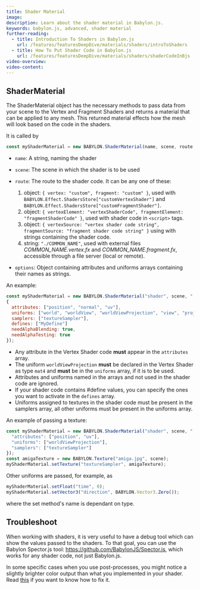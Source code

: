 ```yaml
---
title: Shader Material
image:
description: Learn about the shader material in Babylon.js.
keywords: babylon.js, advanced, shader material
further-reading:
  - title: Introduction To Shaders in Babylon.js
    url: /features/featuresDeepDive/materials/shaders/introToShaders
  - title: How To Put Shader Code in Babylon.js
    url: /features/featuresDeepDive/materials/shaders/shaderCodeInBjs
video-overview:
video-content:
---
```


## ShaderMaterial

The ShaderMaterial object has the necessary methods to pass data from your scene to the Vertex and Fragment Shaders and returns a material that can be applied to any mesh. This returned material effects how the mesh will look based on the code in the shaders.

It is called by

```javascript
const myShaderMaterial = new BABYLON.ShaderMaterial(name, scene, route, options);
```

- `name`: A string, naming the shader
- `scene`: The scene in which the shader is to be used
- `route`: The route to the shader code. It can be any one of these:

  1. object: `{ vertex: "custom", fragment: "custom" }`, used with `BABYLON.Effect.ShadersStore["customVertexShader"]` and `BABYLON.Effect.ShadersStore["customFragmentShader"]`.
  2. object: `{ vertexElement: "vertexShaderCode", fragmentElement: "fragmentShaderCode" }`, used with shader code in `<script>` tags.
  3. object: `{ vertexSource: "vertex shader code string", fragmentSource: "fragment shader code string" }` using with strings containing the shader code.
  4. string: `"./COMMON_NAME"`, used with external files _COMMON_NAME.vertex.fx_ and _COMMON_NAME.fragment.fx_, accessible through a file server (local or remote).

- `options`: Object containing attributes and uniforms arrays containing their names as strings.

An example:

```javascript
const myShaderMaterial = new BABYLON.ShaderMaterial("shader", scene, "./COMMON_NAME",
{
  attributes: ["position", "normal", "uv"],
  uniforms: ["world", "worldView", "worldViewProjection", "view", "projection", "time", "direction" ],
  samplers: ["textureSampler"],
  defines: ["MyDefine"]
  needAlphaBlending: true,
  needAlphaTesting: true
});
```

- Any attribute in the Vertex Shader code **must** appear in the `attributes` array.
- The uniform `worldViewProjection` **must** be declared in the Vertex Shader as type `mat4` and **must** be in the `uniforms` array, if it is to be used.
- Attributes and uniforms named in the arrays and not used in the shader code are ignored.
- If your shader code contains #define values, you can specify the ones you want to activate in the `defines` array.
- Uniforms assigned to textures in the shader code must be present in the samplers array, all other uniforms must be present in the uniforms array.

<Playground id="#5T8G3I" title="Simplest Shader Material" description="Most basic example of ShaderMaterial" isMain={true} category="Materials" />

<Playground id="#2TGH43" title="Accessing a shader code file from Github" description="Showing how to refer to shader files stored in a Github repository" />

An example of passing a texture:

```javascript
const myShaderMaterial = new BABYLON.ShaderMaterial("shader", scene, "./COMMON_NAME", {
  "attributes": ["position", "uv"],
  "uniforms": ["worldViewProjection"],
  "samplers": ["textureSampler"]
});
const amigaTexture = new BABYLON.Texture("amiga.jpg", scene);
myShaderMaterial.setTexture("textureSampler", amigaTexture);
```

<Playground id="#D8IDR8" title="Passing a texture sampler to a shader" description="Demonstrating how to pass a texture sampler to a shader" />

Other uniforms are passed, for example, as

```javascript
myShaderMaterial.setFloat("time", 0);
myShaderMaterial.setVector3("direction", BABYLON.Vector3.Zero());
```

where the set method's name is dependant on type.

<Playground id="#5T8G3I#16" title="Passing and updating a Color3 uniform to a shader" description="Demonstrating how to pass a Color3 uniform to a shader" isMain={true} category="Materials" />

## Troubleshoot

When working with shaders, it is very useful to have a debug tool which can show the values passed to the shaders. To that goal, you can use the Babylon Spector.js tool: https://github.com/BabylonJS/Spector.js, which works for any shader code, not just Babylon.js.

In some specific cases when you use post-processes, you might notice a slightly brighter color output than what you implemented in your shader. Read [this](/features/featuresDeepDive/materials/shaders/image_processing) if you want to know how to fix it.
